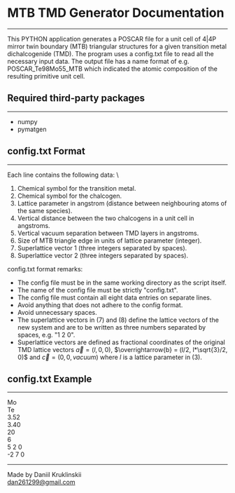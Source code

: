 # MTB TMD Generator Documentation
---
This PYTHON application generates a POSCAR file for a unit cell of 4|4P mirror twin boundary (MTB) triangular structures for a given transition metal dichalcogenide (TMD). The program uses a config.txt file to read all the necessary input data. The output file has a name format of e.g. POSCAR_Te98Mo55_MTB which indicated the atomic composition of the resulting primitive unit cell.

## Required third‑party packages
---
- numpy 
- pymatgen

## config.txt Format
---
Each line contains the following data: \
1. Chemical symbol for the transition metal.
2. Chemical symbol for the chalcogen.
3. Lattice parameter in angstrom (distance between neighbouring atoms of the same species).
4. Vertical distance between the two chalcogens in a unit cell in angstroms.
5. Vertical vacuum separation between TMD layers in angstroms.
6. Size of MTB triangle edge in units of lattice parameter (integer).
7. Superlattice vector 1 (three integers separated by spaces).
8. Superlattice vector 2 (three integers separated by spaces).

config.txt format remarks:
- The config file must be in the same working directory as the script itself.
- The name of the config file must be strictly "config.txt".
- The config file must contain all eight data entries on separate lines.
- Avoid anything that does not adhere to the config format.
- Avoid unnecessary spaces.
- The superlattice vectors in (7) and (8) define the lattice vectors of the new system and are to be written as three numbers separated by spaces, e.g. "1 2 0".
- Superlattice vectors are defined as fractional coordinates of the original TMD lattice vectors $\overrightarrow{a} = (l, 0, 0)$, $\overrightarrow{b} = (l/2, l*\sqrt{3}/2, 0)$ and $\overrightarrow{c} = (0, 0, vacuum)$ where $l$ is a lattice parameter in (3).

## config.txt Example
---
Mo \
Te \
3.52 \
3.40 \
20 \
6 \
5 2 0 \
-2 7 0 

---
Made by Daniil Kruklinskii \
dan261299@gmail.com